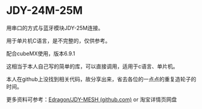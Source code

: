 # JDY-24M-25M

用串口的方式与蓝牙模块JDY-25M连接。

用于单片机C语言，是不完整的，仅供参考。

配合cubeMX使用，版本6.9.1

这相当于本人自己写的简单的库，可以直接调用，适用于c语言、单片机。



本人在github上没找到相关代码，故分享出来，省去各位的一点点的重复造轮子的时间。

更多资料可参考：[Edragon/JDY-MESH (github.com)](https://github.com/Edragon/JDY-MESH/tree/main) or 淘宝详情页网盘
